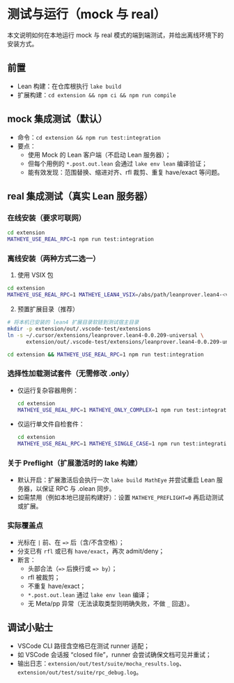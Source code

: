 # 测试与运行（mock 与 real）

本文说明如何在本地运行 mock 与 real 模式的端到端测试，并给出离线环境下的安装方式。

## 前置
- Lean 构建：在仓库根执行 `lake build`
- 扩展构建：`cd extension && npm ci && npm run compile`

## mock 集成测试（默认）
- 命令：`cd extension && npm run test:integration`
- 要点：
  - 使用 Mock 的 Lean 客户端（不启动 Lean 服务器）；
  - 但每个用例的 `*.post.out.lean` 会通过 `lake env lean` 编译验证；
  - 能有效发现：范围替换、缩进对齐、rfl 裁剪、重复 have/exact 等问题。

## real 集成测试（真实 Lean 服务器）

### 在线安装（要求可联网）
```bash
cd extension
MATHEYE_USE_REAL_RPC=1 npm run test:integration
```

### 离线安装（两种方式二选一）
1) 使用 VSIX 包
```bash
cd extension
MATHEYE_USE_REAL_RPC=1 MATHEYE_LEAN4_VSIX=/abs/path/leanprover.lean4-<ver>.vsix npm run test:integration
```

2) 预置扩展目录（推荐）
```bash
# 将本机已安装的 lean4 扩展目录软链到测试宿主目录
mkdir -p extension/out/.vscode-test/extensions
ln -s ~/.cursor/extensions/leanprover.lean4-0.0.209-universal \
      extension/out/.vscode-test/extensions/leanprover.lean4-0.0.209-universal

cd extension && MATHEYE_USE_REAL_RPC=1 npm run test:integration
```

### 选择性加载测试套件（无需修改 .only）

- 仅运行复杂容器用例：
  ```bash
  cd extension
  MATHEYE_USE_REAL_RPC=1 MATHEYE_ONLY_COMPLEX=1 npm run test:integration
  ```
- 仅运行单文件自检套件：
  ```bash
  cd extension
  MATHEYE_USE_REAL_RPC=1 MATHEYE_SINGLE_CASE=1 npm run test:integration
  ```

### 关于 Preflight（扩展激活时的 lake 构建）

- 默认开启：扩展激活后会执行一次 `lake build MathEye` 并尝试重启 Lean 服务器，以保证 RPC 与 .olean 同步。
- 如需禁用（例如本地已提前构建好）：设置 `MATHEYE_PREFLIGHT=0` 再启动测试或扩展。

### 实际覆盖点
- 光标在 `|` 前、在 `=>` 后（含/不含空格）；
- 分支已有 `rfl` 或已有 `have/exact`，再次 admit/deny；
- 断言：
  - 头部合法（`=>` 后换行或 `=> by`）；
  - rfl 被裁剪；
  - 不重复 have/exact；
  - `*.post.out.lean` 通过 `lake env lean` 编译；
  - 无 Meta/pp 异常（无法读取类型则明确失败，不做 `_` 回退）。

## 调试小贴士
- VSCode CLI 路径含空格已在测试 runner 适配；
- 如 VSCode 会话报 “closed file”，runner 会尝试确保文档可见并重试；
- 输出日志：`extension/out/test/suite/mocha_results.log`、`extension/out/test/suite/rpc_debug.log`。
